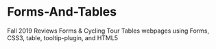 # Forms-And-Tables

Fall 2019 Reviews Forms & Cycling Tour Tables webpages using Forms, CSS3, table, tooltip-plugin, and HTML5
